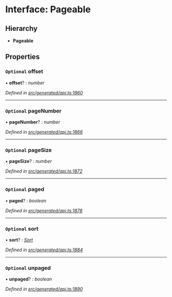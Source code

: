 # Interface: Pageable

## Hierarchy

* **Pageable**

## Properties

### `Optional` offset

• **offset**? : *number*

*Defined in [src/generated/api.ts:1860](https://github.com/mailslurp/mailslurp-client/blob/a26884c/src/generated/api.ts#L1860)*

___

### `Optional` pageNumber

• **pageNumber**? : *number*

*Defined in [src/generated/api.ts:1866](https://github.com/mailslurp/mailslurp-client/blob/a26884c/src/generated/api.ts#L1866)*

___

### `Optional` pageSize

• **pageSize**? : *number*

*Defined in [src/generated/api.ts:1872](https://github.com/mailslurp/mailslurp-client/blob/a26884c/src/generated/api.ts#L1872)*

___

### `Optional` paged

• **paged**? : *boolean*

*Defined in [src/generated/api.ts:1878](https://github.com/mailslurp/mailslurp-client/blob/a26884c/src/generated/api.ts#L1878)*

___

### `Optional` sort

• **sort**? : *[Sort](_generated_api_.sort.md)*

*Defined in [src/generated/api.ts:1884](https://github.com/mailslurp/mailslurp-client/blob/a26884c/src/generated/api.ts#L1884)*

___

### `Optional` unpaged

• **unpaged**? : *boolean*

*Defined in [src/generated/api.ts:1890](https://github.com/mailslurp/mailslurp-client/blob/a26884c/src/generated/api.ts#L1890)*
